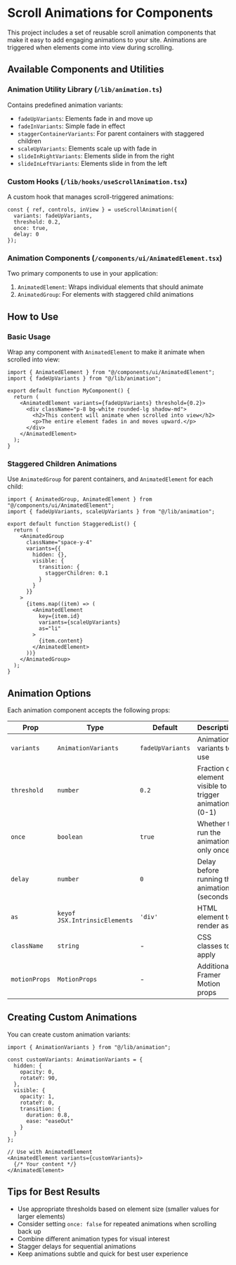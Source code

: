# Scroll Animations for Components

This project includes a set of reusable scroll animation components that make it easy to add engaging animations to your site. Animations are triggered when elements come into view during scrolling.

## Available Components and Utilities

### Animation Utility Library (`/lib/animation.ts`)

Contains predefined animation variants:

- `fadeUpVariants`: Elements fade in and move up
- `fadeInVariants`: Simple fade in effect
- `staggerContainerVariants`: For parent containers with staggered children
- `scaleUpVariants`: Elements scale up with fade in
- `slideInRightVariants`: Elements slide in from the right
- `slideInLeftVariants`: Elements slide in from the left

### Custom Hooks (`/lib/hooks/useScrollAnimation.tsx`)

A custom hook that manages scroll-triggered animations:

```tsx
const { ref, controls, inView } = useScrollAnimation({
  variants: fadeUpVariants,
  threshold: 0.2,
  once: true,
  delay: 0
});
```

### Animation Components (`/components/ui/AnimatedElement.tsx`)

Two primary components to use in your application:

1. `AnimatedElement`: Wraps individual elements that should animate
2. `AnimatedGroup`: For elements with staggered child animations

## How to Use

### Basic Usage

Wrap any component with `AnimatedElement` to make it animate when scrolled into view:

```tsx
import { AnimatedElement } from "@/components/ui/AnimatedElement";
import { fadeUpVariants } from "@/lib/animation";

export default function MyComponent() {
  return (
    <AnimatedElement variants={fadeUpVariants} threshold={0.2}>
      <div className="p-8 bg-white rounded-lg shadow-md">
        <h2>This content will animate when scrolled into view</h2>
        <p>The entire element fades in and moves upward.</p>
      </div>
    </AnimatedElement>
  );
}
```

### Staggered Children Animations

Use `AnimatedGroup` for parent containers, and `AnimatedElement` for each child:

```tsx
import { AnimatedGroup, AnimatedElement } from "@/components/ui/AnimatedElement";
import { fadeUpVariants, scaleUpVariants } from "@/lib/animation";

export default function StaggeredList() {
  return (
    <AnimatedGroup 
      className="space-y-4"
      variants={{
        hidden: {},
        visible: {
          transition: {
            staggerChildren: 0.1
          }
        }
      }}
    >
      {items.map((item) => (
        <AnimatedElement 
          key={item.id} 
          variants={scaleUpVariants}
          as="li"
        >
          {item.content}
        </AnimatedElement>
      ))}
    </AnimatedGroup>
  );
}
```

## Animation Options

Each animation component accepts the following props:

| Prop | Type | Default | Description |
|------|------|---------|-------------|
| `variants` | `AnimationVariants` | `fadeUpVariants` | Animation variants to use |
| `threshold` | `number` | `0.2` | Fraction of element visible to trigger animation (0-1) |
| `once` | `boolean` | `true` | Whether to run the animation only once |
| `delay` | `number` | `0` | Delay before running the animation (seconds) |
| `as` | `keyof JSX.IntrinsicElements` | `'div'` | HTML element to render as |
| `className` | `string` | - | CSS classes to apply |
| `motionProps` | `MotionProps` | - | Additional Framer Motion props |

## Creating Custom Animations

You can create custom animation variants:

```tsx
import { AnimationVariants } from "@/lib/animation";

const customVariants: AnimationVariants = {
  hidden: {
    opacity: 0,
    rotateY: 90,
  },
  visible: {
    opacity: 1,
    rotateY: 0,
    transition: {
      duration: 0.8,
      ease: "easeOut"
    }
  }
};

// Use with AnimatedElement
<AnimatedElement variants={customVariants}>
  {/* Your content */}
</AnimatedElement>
```

## Tips for Best Results

- Use appropriate thresholds based on element size (smaller values for larger elements)
- Consider setting `once: false` for repeated animations when scrolling back up
- Combine different animation types for visual interest
- Stagger delays for sequential animations
- Keep animations subtle and quick for best user experience 